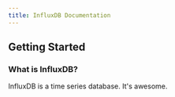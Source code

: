 ```yaml
---
title: InfluxDB Documentation
---
```


## Getting Started

### What is InfluxDB?

InfluxDB is a time series database. It's awesome.
